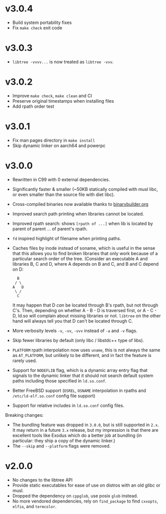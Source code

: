 # v3.0.4
- Build system portability fixes
- Fix `make check` exit code

# v3.0.3
- `libtree -vvvv...` is now treated as `libtree -vvv`.

# v3.0.2
- Improve `make check`, `make clean` and CI
- Preserve original timestamps when installing files
- Add rpath order test

# v3.0.1
- Fix man pages directory in `make install`
- Skip dynamic linker on aarch64 and powerpc

# v3.0.0
- Rewritten in C99 with 0 external dependencies.
- Significantly faster & smaller (~50KB statically compiled with musl libc, or
  even smaller than the source file with diet libc).
- Cross-compiled binaries now available thanks to
  [binarybuilder.org](https://binarybuilder.org/)
- Improved search path printing when libraries cannot be located.
- Improved rpath search: shows `[rpath of ...]` when lib is located by parent
  of parent ... of parent's rpath.
- `fd` inspired highlight of filename when printing paths.
- Caches files by inode instead of soname, which is useful in the sense that
  this allows you to find broken libraries that only work because of a
  particular search order of the tree. (Consider an executable A and libraries
  B, C and D, where A depends on B and C, and B and C depend on D:
  
  ```
    B
   / \
  A   D
   \ /
    C
  ```

  It may happen that D *can* be located through B's rpath, but not through C's.
  Then, depending on whether A - B - D is traversed first, or A - C - D, ld.so
  will complain about missing libraries or not. `libtree` on the other hand
  will always tell you that D can't be located through C.
- More verbosity levels `-v`, `-vv`, `-vvv` instead of `-a` and `-v` flags.
- Skip fewer libraries by default (only libc / libstdc++ type of libs).
- `PLATFORM` rpath interpolation now uses `uname`, this is not always the same
  as `AT_PLATFORM`, but unlikely to be different, and in fact the feature is
  rarely used.
- Support for `NODEFLIB` flag, which is a dynamic array entry flag that signals
  to the dynamic linker that it should not search default system paths
  including those specified in `ld.so.conf`.
- Better FreeBSD support (`OSREL`, `OSNAME` interpolation in rpaths and
  `/etc/ld-elf.so.conf` config file support)
- Support for relative includes in `ld.so.conf` config files.

Breaking changes:
- The bundling feature was dropped in `3.0.0`, but is still supported in `2.x`.
  It may return in a future `3.x` release, but my impression is that there are
  excellent tools like Exodus which do a better job at bundling (in particular:
  they ship a copy of the dynamic linker.)
- The `--skip` and `--platform` flags were removed.

# v2.0.0

- No changes to the libtree API
- Provide static executables for ease of use on distros with an old glibc or
  musl.
- Dropped the dependency on `cppglob`, use posix `glob` instead.
- No more vendored dependencies, rely on `find_package` to find `cxxopts`,
  `elfio`, and `termcolor`.
